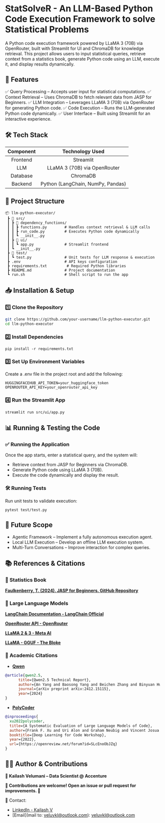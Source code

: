 # StatSolveR - An LLM-Based Python Code Execution Framework to solve Statistical Problems

A Python code execution framework powered by LLaMA 3 (70B) via OpenRouter, built with Streamlit for UI and ChromaDB for knowledge retrieval. This project allows users to input statistical queries, retrieve context from a statistics book, generate Python code using an LLM, execute it, and display results dynamically.

## 🚀 Features
✅ Query Processing – Accepts user input for statistical computations.
✅ Context Retrieval – Uses ChromaDB to fetch relevant data from JASP for Beginners.
✅ LLM Integration – Leverages LLaMA 3 (70B) via OpenRouter for generating Python code.
✅ Code Execution – Runs the LLM-generated Python code dynamically.
✅ User Interface – Built using Streamlit for an interactive experience.

## 🛠️ Tech Stack
| Component | Technology Used |
|:---------:|:---------------:|
| Frontend  | Streamlit       |
| LLM       | LLaMA 3 (70B) via OpenRouter |
| Database  | ChromaDB        |
| Backend   | Python (LangChain, NumPy, Pandas) |

## 📂 Project Structure

```console
📦 llm-python-executor/
 ┣ 📂 src/
 ┃ ┣ 📂 dependency_functions/
 ┃ ┃ ┣ functions.py        # Handles context retrieval & LLM calls
 ┃ ┃ ┣ run_code.py         # Executes Python code dynamically
 ┃ ┃ ┗ __init__.py
 ┃ ┣ 📂 ui/
 ┃ ┃ ┗ app.py              # Streamlit frontend
 ┃ ┗ __init__.py
 ┣ 📂 test/
 ┃ ┗ test.py               # Unit tests for LLM response & execution
 ┣ .env                    # API keys configuration
 ┣ requirements.txt         # Required Python libraries
 ┣ README.md               # Project documentation
 ┗ run.sh                  # Shell script to run the app
```

## 📥 Installation & Setup
### 1️⃣ Clone the Repository

```bash
git clone https://github.com/your-username/llm-python-executor.git
cd llm-python-executor
```

### 2️⃣ Install Dependencies
```console  
pip install -r requirements.txt
```

### 3️⃣ Set Up Environment Variables

Create a .env file in the project root and add the following:

```console
HUGGINGFACEHUB_API_TOKEN=your_huggingface_token
OPENROUTER_API_KEY=your_openrouter_api_key
```

### 4️⃣ Run the Streamlit App
```console
streamlit run src/ui/app.py
```

## 📊 Running & Testing the Code

### ✅ Running the Application

Once the app starts, enter a statistical query, and the system will:

- Retrieve context from JASP for Beginners via ChromaDB.
- Generate Python code using LLaMA 3 (70B).
- Execute the code dynamically and display the result.

### 🛠️ Running Tests
Run unit tests to validate execution:

```console
pytest test/test.py
```

## 🚀 Future Scope

- Agentic Framework – Implement a fully autonomous execution agent.
- Local LLM Execution – Develop an offline LLM execution system.
- Multi-Turn Conversations – Improve interaction for complex queries.

## 📚 References & Citations
### 📖 Statistics Book

**[Faulkenberry, T. (2024). JASP for Beginners. GitHub Repository](https://github.com/tomfaulkenberry/JASPbook/blob/master/README.md)**

### 🧠 Large Language Models

**[LangChain Documentation - LangChain Official](https://python.langchain.com/docs/introduction/)**

**[OpenRouter API - OpenRouter](https://openrouter.ai/)**

**[LLaMA 2 & 3 - Meta AI](https://www.llama.com/docs/model-cards-and-prompt-formats/llama3_3/)**

**[LLaMA - GGUF - The Bloke](https://huggingface.co/TheBloke)**

### 📜 Academic Citations

- **[Qwen](https://huggingface.co/Qwen)**
```bibtex
@article{qwen2.5,
      title={Qwen2.5 Technical Report}, 
      author={An Yang and Baosong Yang and Beichen Zhang and Binyuan Hui and Bo Zheng and Bowen Yu and Chengyuan Li and Dayiheng Liu and Fei Huang and Haoran Wei and Huan Lin and Jian Yang and Jianhong Tu and Jianwei Zhang and Jianxin Yang and Jiaxi Yang and Jingren Zhou and Junyang Lin and Kai Dang and Keming Lu and Keqin Bao and Kexin Yang and Le Yu and Mei Li and Mingfeng Xue and Pei Zhang and Qin Zhu and Rui Men and Runji Lin and Tianhao Li and Tianyi Tang and Tingyu Xia and Xingzhang Ren and Xuancheng Ren and Yang Fan and Yang Su and Yichang Zhang and Yu Wan and Yuqiong Liu and Zeyu Cui and Zhenru Zhang and Zihan Qiu},
      journal={arXiv preprint arXiv:2412.15115},
      year={2024}
}
```

- **[PolyCoder](https://huggingface.co/NinedayWang)**
```bibtex
@inproceedings{
  xu2022polycoder,
  title={A Systematic Evaluation of Large Language Models of Code},
  author={Frank F. Xu and Uri Alon and Graham Neubig and Vincent Josua Hellendoorn},
  booktitle={Deep Learning for Code Workshop},
  year={2022},
  url={https://openreview.net/forum?id=SLcEnoObJZq}
}
```

## 👨‍💻 Author & Contributions

**🚀 Kailash Velumani – Data Scientist @ Accenture**

**📢 Contributions are welcome! Open an issue or pull request for improvements. 🎯**

📧 Contact: 
 - [LinkedIn - Kailash V](https://www.linkedin.com/in/kailash-v/)
 - [Email](mail to: veluvkl@outlook.com): veluvkl@outlook.com 